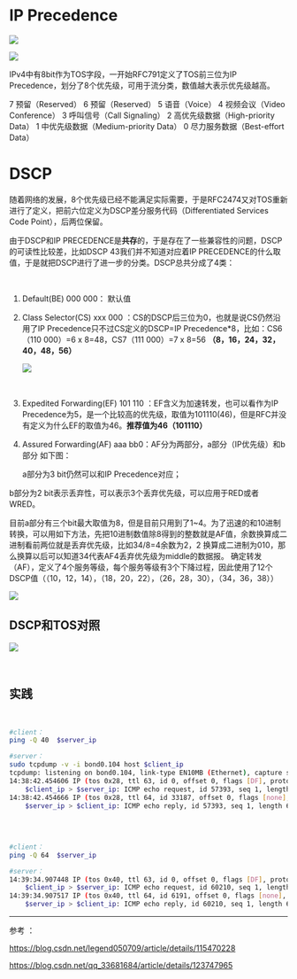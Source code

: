 # IP Precedence

![](https://img-blog.csdnimg.cn/73d445e26f4449caac61da96ff39b637.png)

![](https://img-blog.csdnimg.cn/20210414152437762.png?x-oss-process=image/watermark,type_ZmFuZ3poZW5naGVpdGk,shadow_10,text_aHR0cHM6Ly9ibG9nLmNzZG4ubmV0L2JhbmRhb3l1,size_16,color_FFFFFF,t_70)

IPv4中有8bit作为TOS字段，一开始RFC791定义了TOS前三位为IP Precedence，划分了8个优先级，可用于流分类，数值越大表示优先级越高。

7 预留（Reserved）
6 预留（Reserved）
5 语音（Voice）
4 视频会议（Video Conference）
3 呼叫信号（Call Signaling）
2 高优先级数据（High-priority Data）
1 中优先级数据（Medium-priority Data）
0 尽力服务数据（Best-effort Data）

# DSCP

随着网络的发展，8个优先级已经不能满足实际需要，于是RFC2474又对TOS重新进行了定义，把前六位定义为DSCP差分服务代码（Differentiated Services Code Point），后两位保留。

由于DSCP和IP PRECEDENCE是**共存**的，于是存在了一些兼容性的问题，DSCP的可读性比较差，比如DSCP 43我们并不知道对应着IP PRECEDENCE的什么取值，于是就把DSCP进行了进一步的分类。DSCP总共分成了4类：

<br/>

1. Default(BE) 000 000： 默认值
2. Class Selector(CS) xxx 000 ：CS的DSCP后三位为0，也就是说CS仍然沿用了IP Precedence只不过CS定义的DSCP=IP Precedence*8，比如：CS6（110 000）=6 x 8=48，CS7（111 000）=7 x 8=56    **（8，16，24，32，40，48，56）**
   
   ![](https://img-blog.csdnimg.cn/20210406204014602.png?x-oss-process=image/watermark,type_ZmFuZ3poZW5naGVpdGk,shadow_10,text_aHR0cHM6Ly9ibG9nLmNzZG4ubmV0L2xlZ2VuZDA1MDcwOQ==,size_16,color_FFFFFF,t_70)
   
   <br/>
3. Expedited Forwarding(EF) 101 110 ：EF含义为加速转发，也可以看作为IP Precedence为5，是一个比较高的优先级，取值为101110(46)，但是RFC并没有定义为什么EF的取值为46。**推荐值为46（101110）**
4. Assured Forwarding(AF) aaa bb0：AF分为两部分，a部分（IP优先级）和b部分 如下图：
   
   a部分为3 bit仍然可以和IP Precedence对应；

b部分为2 bit表示丢弃性，可以表示3个丢弃优先级，可以应用于RED或者WRED。

   目前a部分有三个bit最大取值为8，但是目前只用到了1~4。为了迅速的和10进制转换，可以用如下方法，先把10进制数值除8得到的整数就是AF值，余数换算成二进制看前两位就是丢弃优先级，比如34/8=4余数为2，2 换算成二进制为010，那么换算以后可以知道34代表AF4丢弃优先级为middle的数据报。
确定转发（AF），定义了4个服务等级，每个服务等级有3个下降过程，因此使用了12个DSCP值（（10，12，14），（18，20，22），（26，28，30），（34，36，38））

   ![](https://img-blog.csdnimg.cn/ce7d16415c7540b18cf9e27960f0d1e8.png)

   ## DSCP和TOS对照

![](https://img-blog.csdnimg.cn/f5fc3ad5df764a6e9223bdab6ebe8b34.png?x-oss-process=image/watermark,type_d3F5LXplbmhlaQ,shadow_50,text_Q1NETiBA5YuJ5peP,size_20,color_FFFFFF,t_70,g_se,x_16)

<br/>

##  实践

<br/>

```sh
#client：  
ping -Q 40  $server_ip

#server：
sudo tcpdump -v -i bond0.104 host $client_ip
tcpdump: listening on bond0.104, link-type EN10MB (Ethernet), capture size 262144 bytes
14:38:42.454606 IP (tos 0x28, ttl 63, id 0, offset 0, flags [DF], proto ICMP (1), length 84)
    $client_ip > $server_ip: ICMP echo request, id 57393, seq 1, length 64
14:38:42.454666 IP (tos 0x28, ttl 64, id 33187, offset 0, flags [none], proto ICMP (1), length 84)
    $server_ip > $client_ip: ICMP echo reply, id 57393, seq 1, length 64
    
    
    
    
#client：  
ping -Q 64  $server_ip

#server：
14:39:34.907448 IP (tos 0x40, ttl 63, id 0, offset 0, flags [DF], proto ICMP (1), length 84)
    $client_ip > $server_ip: ICMP echo request, id 60210, seq 1, length 64
14:39:34.907517 IP (tos 0x40, ttl 64, id 6191, offset 0, flags [none], proto ICMP (1), length 84)
    $server_ip > $client_ip: ICMP echo reply, id 60210, seq 1, length 64

```

---

参考 ： 

https://blog.csdn.net/legend050709/article/details/115470228

https://blog.csdn.net/qq_33681684/article/details/123747965
